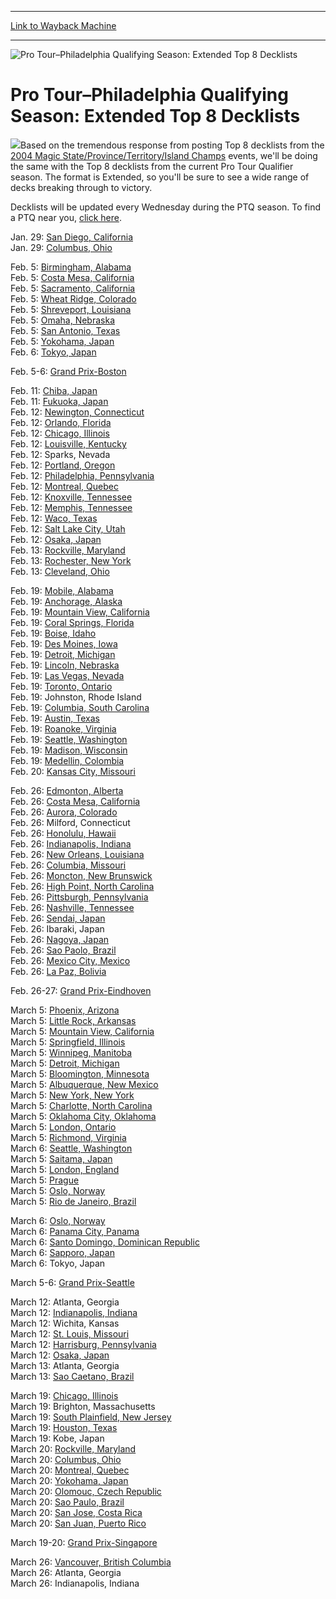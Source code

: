 
---
[Link to Wayback Machine](https://web.archive.org/web/20210501184828/https://magic.wizards.com/en/events/coverage/pro-tour%E2%80%93philadelphia-qualifying-season-extended-top-8-decklists)

[_metadata_:description]:- "Based on the tremendous response from posting Top 8 decklists from the 2004 Magic State/Province/Territory/Island Champs events, we'll be doing the same with the Top 8 decklists from the current Pro Tour Qualifier season. The format is Extended, so you'll be sure to see a wide range of decks breaking through to victory. Decklists will be updated every Wednesday during the PTQ"
[_metadata_:generator]:- "Drupal 7 (http://drupal.org)"
[_metadata_:node]:- "582086"
[_metadata_:source]:- "div-block-system-main"
[_metadata_:title]:- "Pro Tour–Philadelphia Qualifying Season: Extended Top 8 Decklists"
[_metadata_:wayback_capture_timestamp]:- "2021-05-01 18:48:28"
[_metadata_:wayback_raw_url]:- "https://web.archive.org/web/20210501184828id_/https://magic.wizards.com/en/events/coverage/pro-tour%E2%80%93philadelphia-qualifying-season-extended-top-8-decklists"
[_metadata_:wayback_url]:- "https://magic.wizards.com/en/events/coverage/pro-tour%E2%80%93philadelphia-qualifying-season-extended-top-8-decklists"
---







![Pro Tour–Philadelphia Qualifying Season: Extended Top 8 Decklists](https://media.magic.wizards.com/images/banner/large_1_4.jpg)





Pro Tour–Philadelphia Qualifying Season: Extended Top 8 Decklists
=================================================================











![](https://media.magic.wizards.com/image_legacy_migration/protour/images/qt_lg.jpg)Based on the tremendous response from posting Top 8 decklists from the [2004 Magic State/Province/Territory/Island Champs](/en/events/coverage/2004-champs-decklists) events, we'll be doing the same with the Top 8 decklists from the current Pro Tour Qualifier season. The format is Extended, so you'll be sure to see a wide range of decks breaking through to victory.


Decklists will be updated every Wednesday during the PTQ season. To find a PTQ near you, [click here](http://archive.wizards.com/Magic/Magazine/Article.aspx?x=protour/philadelphia05/qualifiers).


Jan. 29: [San Diego, California](/en/articles/archive/event-coverage/pro-tour%E2%80%93philadelphia-qualifying-season-extended-top-8-decklists-0)  
 Jan. 29: [Columbus, Ohio](/en/articles/archive/event-coverage/pro-tour%E2%80%93philadelphia-qualifying-season-extended-top-8-decklists)


Feb. 5: [Birmingham, Alabama](/en/articles/archive/event-coverage/pro-tour%E2%80%93philadelphia-qualifying-season-extended-top-8-decklists-1)  
 Feb. 5: [Costa Mesa, California](/en/articles/archive/event-coverage/pro-tour%E2%80%93philadelphia-qualifying-season-extended-top-8-decklists-2)  
 Feb. 5: [Sacramento, California](/en/articles/archive/event-coverage/pro-tour%E2%80%93philadelphia-qualifying-season-extended-top-8-decklists-4)  
 Feb. 5: [Wheat Ridge, Colorado](/en/articles/archive/event-coverage/pro-tour%E2%80%93philadelphia-qualifying-season-extended-top-8-decklists-7)  
 Feb. 5: [Shreveport, Louisiana](/en/articles/archive/event-coverage/pro-tour%E2%80%93philadelphia-qualifying-season-extended-top-8-decklists-6)  
 Feb. 5: [Omaha, Nebraska](/en/articles/archive/event-coverage/pro-tour%E2%80%93philadelphia-qualifying-season-extended-top-8-decklists-3)  
 Feb. 5: [San Antonio, Texas](/en/articles/archive/event-coverage/pro-tour%E2%80%93philadelphia-qualifying-season-extended-top-8-decklists-5)  
 Feb. 5: [Yokohama, Japan](/en/articles/archive/event-coverage/pro-tour%E2%80%93philadelphia-qualifying-season-extended-top-8-decklists-8)  
Feb. 6: [Tokyo, Japan](/en/articles/archive/event-coverage/pro-tour%E2%80%93philadelphia-qualifying-season-extended-top-8-decklists-9)


Feb. 5-6: [Grand Prix-Boston](/en/events/coverage/japan-strikes-again)



Feb. 11: [Chiba, Japan](/en/articles/archive/event-coverage/pro-tour%E2%80%93philadelphia-qualifying-season-extended-top-8-decklists-10)  
Feb. 11: [Fukuoka, Japan](/en/articles/archive/event-coverage/pro-tour%E2%80%93philadelphia-qualifying-season-extended-top-8-decklists-11)  
Feb. 12: [Newington, Connecticut](/en/articles/archive/event-coverage/pro-tour%E2%80%93philadelphia-qualifying-season-extended-top-8-decklists-17)  
 Feb. 12: [Orlando, Florida](/en/articles/archive/event-coverage/pro-tour%E2%80%93philadelphia-qualifying-season-extended-top-8-decklists-18)  
 Feb. 12: [Chicago, Illinois](/en/articles/archive/event-coverage/pro-tour%E2%80%93philadelphia-qualifying-season-extended-top-8-decklists-12)  
 Feb. 12: [Louisville, Kentucky](/en/articles/archive/event-coverage/pro-tour%E2%80%93philadelphia-qualifying-season-extended-top-8-decklists-14)  
 Feb. 12: Sparks, Nevada  
 Feb. 12: [Portland, Oregon](/en/articles/archive/event-coverage/pro-tour%E2%80%93philadelphia-qualifying-season-extended-top-8-decklists-21)  
 Feb. 12: [Philadelphia, Pennsylvania](/en/articles/archive/event-coverage/pro-tour%E2%80%93philadelphia-qualifying-season-extended-top-8-decklists-20)  
 Feb. 12: [Montreal, Quebec](/en/articles/archive/event-coverage/pro-tour%E2%80%93philadelphia-qualifying-season-extended-top-8-decklists-16)  
 Feb. 12: [Knoxville, Tennessee](/en/articles/archive/event-coverage/pro-tour%E2%80%93philadelphia-qualifying-season-extended-top-8-decklists-13)  
 Feb. 12: [Memphis, Tennessee](/en/articles/archive/event-coverage/pro-tour%E2%80%93philadelphia-qualifying-season-extended-top-8-decklists-15)  
 Feb. 12: [Waco, Texas](/en/articles/archive/event-coverage/pro-tour%E2%80%93philadelphia-qualifying-season-extended-top-8-decklists-23)  
 Feb. 12: [Salt Lake City, Utah](/en/articles/archive/event-coverage/pro-tour%E2%80%93philadelphia-qualifying-season-extended-top-8-decklists-22)  
 Feb. 12: [Osaka, Japan](/en/articles/archive/event-coverage/pro-tour%E2%80%93philadelphia-qualifying-season-extended-top-8-decklists-19)  
Feb. 13: [Rockville, Maryland](/en/articles/archive/event-coverage/pro-tour%E2%80%93philadelphia-qualifying-season-extended-top-8-decklists-26)  
 Feb. 13: [Rochester, New York](/en/articles/archive/event-coverage/pro-tour%E2%80%93philadelphia-qualifying-season-extended-top-8-decklists-25)  
 Feb. 13: [Cleveland, Ohio](/en/articles/archive/event-coverage/pro-tour%E2%80%93philadelphia-qualifying-season-extended-top-8-decklists-24)


Feb. 19: [Mobile, Alabama](/en/articles/archive/event-coverage/pro-tour%E2%80%93philadelphia-qualifying-season-extended-top-8-decklists-39)  
 Feb. 19: [Anchorage, Alaska](/en/articles/archive/event-coverage/pro-tour%E2%80%93philadelphia-qualifying-season-extended-top-8-decklists-27)  
 Feb. 19: [Mountain View, California](/en/articles/archive/event-coverage/pro-tour%E2%80%93philadelphia-qualifying-season-extended-top-8-decklists-40)  
 Feb. 19: [Coral Springs, Florida](/en/articles/archive/event-coverage/pro-tour%E2%80%93philadelphia-qualifying-season-extended-top-8-decklists-31)  
 Feb. 19: [Boise, Idaho](/en/articles/archive/event-coverage/pro-tour%E2%80%93philadelphia-qualifying-season-extended-top-8-decklists-29)  
 Feb. 19: [Des Moines, Iowa](/en/articles/archive/event-coverage/pro-tour%E2%80%93philadelphia-qualifying-season-extended-top-8-decklists-32)  
 Feb. 19: [Detroit, Michigan](/en/articles/archive/event-coverage/pro-tour%E2%80%93philadelphia-qualifying-season-extended-top-8-decklists-33)  
 Feb. 19: [Lincoln, Nebraska](/en/articles/archive/event-coverage/pro-tour%E2%80%93philadelphia-qualifying-season-extended-top-8-decklists-36)  
 Feb. 19: [Las Vegas, Nevada](/en/articles/archive/event-coverage/pro-tour%E2%80%93philadelphia-qualifying-season-extended-top-8-decklists-35)  
 Feb. 19: [Toronto, Ontario](/en/articles/archive/event-coverage/pro-tour%E2%80%93philadelphia-qualifying-season-extended-top-8-decklists-43)  
 Feb. 19: Johnston, Rhode Island  
 Feb. 19: [Columbia, South Carolina](/en/articles/archive/event-coverage/pro-tour%E2%80%93philadelphia-qualifying-season-extended-top-8-decklists-30)  
 Feb. 19: [Austin, Texas](/en/articles/archive/event-coverage/pro-tour%E2%80%93philadelphia-qualifying-season-extended-top-8-decklists-28)  
 Feb. 19: [Roanoke, Virginia](/en/articles/archive/event-coverage/pro-tour%E2%80%93philadelphia-qualifying-season-extended-top-8-decklists-41)  
 Feb. 19: [Seattle, Washington](/en/articles/archive/event-coverage/pro-tour%E2%80%93philadelphia-qualifying-season-extended-top-8-decklists-42)  
 Feb. 19: [Madison, Wisconsin](/en/articles/archive/event-coverage/pro-tour%E2%80%93philadelphia-qualifying-season-extended-top-8-decklists-37)  
 Feb. 19: [Medellin, Colombia](/en/articles/archive/event-coverage/pro-tour%E2%80%93philadelphia-qualifying-season-extended-top-8-decklists-38)  
 Feb. 20: [Kansas City, Missouri](/en/articles/archive/event-coverage/pro-tour%E2%80%93philadelphia-qualifying-season-extended-top-8-decklists-44)


Feb. 26: [Edmonton, Alberta](/en/articles/archive/event-coverage/pro-tour%E2%80%93philadelphia-qualifying-season-extended-top-8-decklists-48)  
 Feb. 26: [Costa Mesa, California](/en/articles/archive/event-coverage/pro-tour%E2%80%93philadelphia-qualifying-season-extended-top-8-decklists-47)  
 Feb. 26: [Aurora, Colorado](/en/articles/archive/event-coverage/pro-tour%E2%80%93philadelphia-qualifying-season-extended-top-8-decklists-45)  
 Feb. 26: Milford, Connecticut  
 Feb. 26: [Honolulu, Hawaii](/en/articles/archive/event-coverage/pro-tour%E2%80%93philadelphia-qualifying-season-extended-top-8-decklists-50)  
 Feb. 26: [Indianapolis, Indiana](/en/articles/archive/event-coverage/pro-tour%E2%80%93philadelphia-qualifying-season-extended-top-8-decklists-51)  
 Feb. 26: [New Orleans, Louisiana](/en/articles/archive/event-coverage/pro-tour%E2%80%93philadelphia-qualifying-season-extended-top-8-decklists-57)  
 Feb. 26: [Columbia, Missouri](/en/articles/archive/event-coverage/pro-tour%E2%80%93philadelphia-qualifying-season-extended-top-8-decklists-46)  
 Feb. 26: [Moncton, New Brunswick](/en/articles/archive/event-coverage/pro-tour%E2%80%93philadelphia-qualifying-season-extended-top-8-decklists-54)  
 Feb. 26: [High Point, North Carolina](/en/articles/archive/event-coverage/pro-tour%E2%80%93philadelphia-qualifying-season-extended-top-8-decklists-49)  
 Feb. 26: [Pittsburgh, Pennsylvania](/en/articles/archive/event-coverage/pro-tour%E2%80%93philadelphia-qualifying-season-extended-top-8-decklists-58)  
 Feb. 26: [Nashville, Tennessee](/en/articles/archive/event-coverage/pro-tour%E2%80%93philadelphia-qualifying-season-extended-top-8-decklists-56)  
Feb. 26: [Sendai, Japan](/en/articles/archive/event-coverage/pro-tour%E2%80%93philadelphia-qualifying-season-extended-top-8-decklists-60)  
Feb. 26: Ibaraki, Japan  
Feb. 26: [Nagoya, Japan](/en/articles/archive/event-coverage/pro-tour%E2%80%93philadelphia-qualifying-season-extended-top-8-decklists-55)  
Feb. 26: [Sao Paolo, Brazil](/en/articles/archive/event-coverage/pro-tour%E2%80%93philadelphia-qualifying-season-extended-top-8-decklists-59)  
Feb. 26: [Mexico City, Mexico](/en/articles/archive/event-coverage/pro-tour%E2%80%93philadelphia-qualifying-season-extended-top-8-decklists-53)  
Feb. 26: [La Paz, Bolivia](/en/articles/archive/event-coverage/pro-tour%E2%80%93philadelphia-qualifying-season-extended-top-8-decklists-52)


Feb. 26-27: [Grand Prix-Eindhoven](/en/events/coverage/roux-rules-over-eindhoven)


March 5: [Phoenix, Arizona](/en/articles/archive/event-coverage/pro-tour%E2%80%93philadelphia-qualifying-season-extended-top-8-decklists-75)  
 March 5: [Little Rock, Arkansas](/en/articles/archive/event-coverage/pro-tour%E2%80%93philadelphia-qualifying-season-extended-top-8-decklists-66)  
 March 5: [Mountain View, California](/en/articles/archive/event-coverage/pro-tour%E2%80%93philadelphia-qualifying-season-extended-top-8-decklists-70)  
 March 5: [Springfield, Illinois](/en/articles/archive/event-coverage/pro-tour%E2%80%93philadelphia-qualifying-season-extended-top-8-decklists-81)  
March 5: [Winnipeg, Manitoba](/en/articles/archive/event-coverage/pro-tour%E2%80%93philadelphia-qualifying-season-extended-top-8-decklists-82)  
 March 5: [Detroit, Michigan](/en/articles/archive/event-coverage/pro-tour%E2%80%93philadelphia-qualifying-season-extended-top-8-decklists-64)  
 March 5: [Bloomington, Minnesota](/en/articles/archive/event-coverage/pro-tour%E2%80%93philadelphia-qualifying-season-extended-top-8-decklists-62)  
March 5: [Albuquerque, New Mexico](/en/articles/archive/event-coverage/pro-tour%E2%80%93philadelphia-qualifying-season-extended-top-8-decklists-61)  
 March 5: [New York, New York](/en/articles/archive/event-coverage/pro-tour%E2%80%93philadelphia-qualifying-season-extended-top-8-decklists-71)  
 March 5: [Charlotte, North Carolina](/en/articles/archive/event-coverage/pro-tour%E2%80%93philadelphia-qualifying-season-extended-top-8-decklists-63)  
 March 5: [Oklahoma City, Oklahoma](/en/articles/archive/event-coverage/pro-tour%E2%80%93philadelphia-qualifying-season-extended-top-8-decklists-72)  
 March 5: [London, Ontario](/en/articles/archive/event-coverage/pro-tour%E2%80%93philadelphia-qualifying-season-extended-top-8-decklists-67)  
 March 5: [Richmond, Virginia](/en/articles/archive/event-coverage/pro-tour%E2%80%93philadelphia-qualifying-season-extended-top-8-decklists-77)  
March 6: [Seattle, Washington](/en/articles/archive/event-coverage/pro-tour%E2%80%93philadelphia-qualifying-season-extended-top-8-decklists-87)  
March 5: [Saitama, Japan](/en/articles/archive/event-coverage/pro-tour%E2%80%93philadelphia-qualifying-season-extended-top-8-decklists-79)  
March 5: [London, England](/en/articles/archive/event-coverage/pro-tour%E2%80%93philadelphia-qualifying-season-extended-top-8-decklists-68)  
March 5: [Prague](/en/articles/archive/event-coverage/pro-tour%E2%80%93philadelphia-qualifying-season-extended-top-8-decklists-76)  
March 5: [Oslo, Norway](/en/articles/archive/event-coverage/pro-tour%E2%80%93philadelphia-qualifying-season-extended-top-8-decklists-73)  
March 5: [Rio de Janeiro, Brazil](/en/articles/archive/event-coverage/pro-tour%E2%80%93philadelphia-qualifying-season-extended-top-8-decklists-78)  
  
March 6: [Oslo, Norway](/en/articles/archive/event-coverage/pro-tour%E2%80%93philadelphia-qualifying-season-extended-top-8-decklists-83)  
March 6: [Panama City, Panama](/en/articles/archive/event-coverage/pro-tour%E2%80%93philadelphia-qualifying-season-extended-top-8-decklists-84)  
March 6: [Santo Domingo, Dominican Republic](/en/articles/archive/event-coverage/pro-tour%E2%80%93philadelphia-qualifying-season-extended-top-8-decklists-85)  
March 6: [Sapporo, Japan](/en/articles/archive/event-coverage/pro-tour%E2%80%93philadelphia-qualifying-season-extended-top-8-decklists-86)  
March 6: Tokyo, Japan


March 5-6: [Grand Prix-Seattle](/en/articles/archive/event-coverage/live-coverage-grand-prix-seattle-2005-03-05)


March 12: Atlanta, Georgia  
 March 12: [Indianapolis, Indiana](/en/articles/archive/event-coverage/pro-tour%E2%80%93philadelphia-qualifying-season-extended-top-8-decklists-90)  
March 12: Wichita, Kansas  
 March 12: [St. Louis, Missouri](/en/articles/archive/event-coverage/pro-tour%E2%80%93philadelphia-qualifying-season-extended-top-8-decklists-92)  
 March 12: [Harrisburg, Pennsylvania](/en/articles/archive/event-coverage/pro-tour%E2%80%93philadelphia-qualifying-season-extended-top-8-decklists-89)  
 March 12: [Osaka, Japan](/en/articles/archive/event-coverage/pro-tour%E2%80%93philadelphia-qualifying-season-extended-top-8-decklists-91)  
March 13: Atlanta, Georgia  
March 13: [Sao Caetano, Brazil](/en/articles/archive/event-coverage/pro-tour%E2%80%93philadelphia-qualifying-season-extended-top-8-decklists-93)


March 19: [Chicago, Illinois](/en/articles/archive/event-coverage/pro-tour%E2%80%93philadelphia-qualifying-season-extended-top-8-decklists-94)  
 March 19: Brighton, Massachusetts  
 March 19: [South Plainfield, New Jersey](/en/articles/archive/event-coverage/pro-tour%E2%80%93philadelphia-qualifying-season-extended-top-8-decklists-97)  
 March 19: [Houston, Texas](/en/articles/archive/event-coverage/pro-tour%E2%80%93philadelphia-qualifying-season-extended-top-8-decklists-95)  
 March 19: Kobe, Japan  
March 20: [Rockville, Maryland](/en/articles/archive/event-coverage/pro-tour%E2%80%93philadelphia-qualifying-season-extended-top-8-decklists-101)  
 March 20: [Columbus, Ohio](/en/articles/archive/event-coverage/pro-tour%E2%80%93philadelphia-qualifying-season-extended-top-8-decklists-98)  
March 20: [Montreal, Quebec](/en/articles/archive/event-coverage/pro-tour%E2%80%93philadelphia-qualifying-season-extended-top-8-decklists-99)  
March 20: [Yokohama, Japan](/en/articles/archive/event-coverage/pro-tour%E2%80%93philadelphia-qualifying-season-extended-top-8-decklists-106)  
March 20: [Olomouc, Czech Republic](/en/articles/archive/event-coverage/pro-tour%E2%80%93philadelphia-qualifying-season-extended-top-8-decklists-100)  
March 20: [Sao Paulo, Brazil](/en/articles/archive/event-coverage/pro-tour%E2%80%93philadelphia-qualifying-season-extended-top-8-decklists-104)  
March 20: [San Jose, Costa Rica](/en/articles/archive/event-coverage/pro-tour%E2%80%93philadelphia-qualifying-season-extended-top-8-decklists-102)  
 March 20: [San Juan, Puerto Rico](/en/articles/archive/event-coverage/pro-tour%E2%80%93philadelphia-qualifying-season-extended-top-8-decklists-103)


March 19-20: [Grand Prix-Singapore](/en/events/coverage/japanese-powerhouse-invades-singapore)


March 26: [Vancouver, British Columbia](/en/articles/archive/event-coverage/pro-tour%E2%80%93philadelphia-qualifying-season-extended-top-8-decklists-107)  
 March 26: Atlanta, Georgia  
March 26: Indianapolis, Indiana  


 

